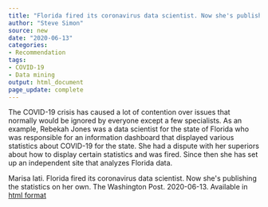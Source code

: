 ```yaml
---
title: "Florida fired its coronavirus data scientist. Now she's publishing the statistics on her own."
author: "Steve Simon"
source: new
date: "2020-06-13"
categories:
- Recommendation
tags:
- COVID-19
- Data mining
output: html_document
page_update: complete
---
```


The COVID-19 crisis has caused a lot of contention over issues that normally would be ignored by everyone except a few specialists. As an example, Rebekah Jones was a data scientist for the state of Florida who was responsible for an information dashboard that displayed various statistics about COVID-19 for the state. She had a dispute with her superiors about how to display certain statistics and was fired. Since then she has set up an independent site that analyzes Florida data.

<!---More--->

Marisa Iati. Florida fired its coronavirus data scientist. Now she's publishing the statistics on her own. The Washington Post. 2020-06-13. Available in [html format][iat1]

[iat1]: https://www.washingtonpost.com/nation/2020/06/12/rebekah-jones-florida-coronavirus/

